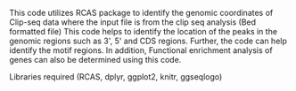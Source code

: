 This code utilizes RCAS package to identify the genomic coordinates of Clip-seq data where the input file is from the clip seq analysis (Bed formatted file)
This code helps to identify the location of the peaks in the genomic regions such as 3', 5' and CDS regions. Further, the code can help identify the motif regions.
In addition, Functional enrichment analysis of genes can also be determined using this code.

Libraries required (RCAS, dplyr, ggplot2, knitr, ggseqlogo)
